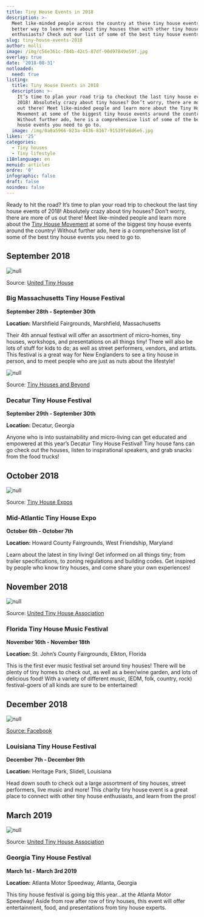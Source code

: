 ```yaml
---
title: Tiny House Events in 2018
description: >-
  Meet like-minded people across the country at these tiny house events! What
  better way to learn more about tiny houses than with other tiny house
  enthusiasts? Check out our list of some of the best tiny house events!
slug: tiny-house-events-2018
author: molli
image: /img/c56e361c-f84b-42c5-87df-90d97849e59f.jpg
overlay: true
date: '2018-08-31'
notloaded:
  need: true
listing:
  title: Tiny House Events in 2018
  description: >-
    It’s time to plan your road trip to checkout the last tiny house events of
    2018! Absolutely crazy about tiny houses? Don’t worry, there are more of us
    out there! Meet like-minded people and learn more about the Tiny House
    Movement at some of the biggest tiny house events around the country!
    Without further ado, here is a comprehensive list of some of the best tiny
    house events you need to go to. 
  image: /img/0a0a5966-823a-4436-8167-91539fe8d6e6.jpg
likes: '25'
categories:
  - Tiny houses
  - Tiny lifestyle
i18nlanguage: en
menuid: articles
ordre: '0'
infographic: false
draft: false
noindex: false
---
```

Ready to hit the road? It’s time to plan your road trip to checkout the last tiny house events of 2018! Absolutely crazy about tiny houses? Don’t worry, there are more of us out there! Meet like-minded people and learn more about the [Tiny House Movement](https://www.tinysociety.co/articles/tiny-house-statistics/) at some of the biggest tiny house events around the country! Without further ado, here is a comprehensive list of some of the best tiny house events you need to go to. 

## **September 2018**

![null](/img/ma-2018-tiny-house-festival.png)

<span class="figcaption">Source: [United Tiny House](https://unitedtinyhouse.com/2018-massachusetts-tiny-house-festival/)</span>

### Big Massachusetts Tiny House Festival

**September 28th - September 30th**

**Location:** Marshfield Fairgrounds, Marshfield, Massachusetts

Their 4th annual festival will offer an assortment of micro-homes, tiny houses, workshops, and presentations on all things tiny! There will also be lots of stuff for kids to do; as well as street performers, vendors, and artists. This festival is a great way for New Englanders to see a tiny house in person, and to meet people who are just as nuts about the lifestyle!

![null](/img/decatur-tiny-house-festival-2017.png)

<span class="figcaption">Source: [Tiny Houses and Beyond](https://tinyhousesandbeyond.com/event/decatur-tiny-house-festival/)</span>

### Decatur Tiny House Festival

**September 29th - September 30th**

**Location:** Decatur, Georgia

Anyone who is into sustainability and micro-living can get educated and empowered at this year’s Decatur Tiny House Festival! Tiny house fans can go check out the houses, listen to inspirational speakers, and grab snacks from the food trucks!

## **October 2018**

![null](/img/side_alpha_holdings_logo-c-1x.png)

<span class="figcaption">Source: [Tiny House Expos](https://tinyhousesandbeyond.com/event/mid-atlantic-tiny-house-expo-maryland/)</span>

### Mid-Atlantic Tiny House Expo

**October 6th - October 7th**

**Location:** Howard County Fairgrounds, West Friendship, Maryland

Learn about the latest in tiny living! Get informed on all things tiny; from trailer specifications, to zoning regulations and building codes. Get inspired by people who know tiny houses, and come share your own experiences!

## **November 2018**

![null](/img/fl-2018-tiny-house-festival.png)

<span class="figcaption">Source: [United Tiny House Association](https://unitedtinyhouse.com/2018-florida-tiny-house-festival/)</span>

### Florida Tiny House Music Festival

**November 16th - November 18th**

**Location:** St. John’s County Fairgrounds, Elkton, Florida

This is the first ever music festival set around tiny houses! There will be plenty of tiny homes to check out, as well as a beer/wine garden, and lots of delicious food! With a variety of different music, (EDM, folk, country, rock) festival-goers of all kinds are sure to be entertained!

## **December 2018**

![null](/img/36702474_663578303983740_9178007389683580928_n.jpg)

[ Source: Facebook ](https://www.facebook.com/events/2139358116295883/?active_tab=about)

### Louisiana Tiny House Festival

**December 7th - December 9th**

**Location:** Heritage Park, Slidell, Louisiana 

Head down south to check out a large assortment of tiny houses, street performers, live music and more! This charity tiny house event is a great place to connect with other tiny house enthusiasts, and learn from the pros!

## **March 2019**

![null](/img/2019-georgia-logo.png)

<span class="figcaption">Source: [United Tiny House Association](https://unitedtinyhouse.com/2019-georgia-tiny-house-festival/)</span>

### Georgia Tiny House Festival

**March 1st - March 3rd 2019**

**Location:** Atlanta Motor Speedway, Atlanta, Georgia

This tiny house festival is going big this year...at the Atlanta Motor Speedway! Aside from row after row of tiny houses, this event will offer entertainment, food, and presentations from tiny house experts.
